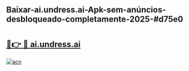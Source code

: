 ## Baixar-ai.undress.ai-Apk-sem-anúncios-desbloqueado-completamente-2025-#d75e0

# <h2><a href="https://ainizakaria.my?title=ai.undress.ai&ref=22M">🔗👉 🔴 ai.undress.ai</a></h2>

[![acn](https://github.com/user-attachments/assets/0f9c940e-d8b0-45ae-aac7-cd30a18b3e1c)](https://ainizakaria.my?title=ai.undress.ai&ref=22M)

